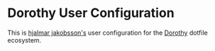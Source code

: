 # Dorothy User Configuration

This is [hjalmar jakobsson's](https://github.com/molleweide) user configuration for the [Dorothy](https://github.com/bevry/dorothy) dotfile ecosystem.

